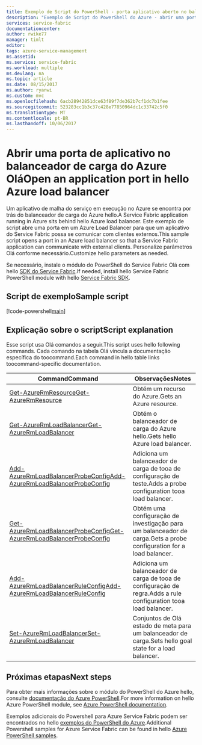 ```yaml
---
title: Exemplo de Script do PowerShell - porta aplicativo aberto no balanceador de carga de aaaAzure | Microsoft Docs
description: "Exemplo de Script do PowerShell do Azure - abrir uma porta no balanceador de carga do Azure Olá para um aplicativo de malha do serviço."
services: service-fabric
documentationcenter: 
author: rwike77
manager: timlt
editor: 
tags: azure-service-management
ms.assetid: 
ms.service: service-fabric
ms.workload: multiple
ms.devlang: na
ms.topic: article
ms.date: 08/15/2017
ms.author: ryanwi
ms.custom: mvc
ms.openlocfilehash: 6acb28942851dce63f89f7de362b7cf1dc7b1fee
ms.sourcegitcommit: 523283cc1b3c37c428e77850964dc1c33742c5f0
ms.translationtype: MT
ms.contentlocale: pt-BR
ms.lasthandoff: 10/06/2017
---
```

# <a name="open-an-application-port-in-hello-azure-load-balancer"></a><span data-ttu-id="98260-103">Abrir uma porta de aplicativo no balanceador de carga do Azure Olá</span><span class="sxs-lookup"><span data-stu-id="98260-103">Open an application port in hello Azure load balancer</span></span>

<span data-ttu-id="98260-104">Um aplicativo de malha do serviço em execução no Azure se encontra por trás do balanceador de carga do Azure hello.</span><span class="sxs-lookup"><span data-stu-id="98260-104">A Service Fabric application running in Azure sits behind hello Azure load balancer.</span></span> <span data-ttu-id="98260-105">Este exemplo de script abre uma porta em um Azure Load Balancer para que um aplicativo do Service Fabric possa se comunicar com clientes externos.</span><span class="sxs-lookup"><span data-stu-id="98260-105">This sample script opens a port in an Azure load balancer so that a Service Fabric application can communicate with external clients.</span></span> <span data-ttu-id="98260-106">Personalize parâmetros Olá conforme necessário.</span><span class="sxs-lookup"><span data-stu-id="98260-106">Customize hello parameters as needed.</span></span> 

<span data-ttu-id="98260-107">Se necessário, instale o módulo do PowerShell do Service Fabric Olá com hello [SDK do Service Fabric](../service-fabric-get-started.md).</span><span class="sxs-lookup"><span data-stu-id="98260-107">If needed, install hello Service Fabric PowerShell module with hello [Service Fabric SDK](../service-fabric-get-started.md).</span></span> 

## <a name="sample-script"></a><span data-ttu-id="98260-108">Script de exemplo</span><span class="sxs-lookup"><span data-stu-id="98260-108">Sample script</span></span>

[!code-powershell[main](../../../powershell_scripts/service-fabric/open-port-in-load-balancer/open-port-in-load-balancer.ps1 "Open a port in hello load balancer")]

## <a name="script-explanation"></a><span data-ttu-id="98260-109">Explicação sobre o script</span><span class="sxs-lookup"><span data-stu-id="98260-109">Script explanation</span></span>

<span data-ttu-id="98260-110">Esse script usa Olá comandos a seguir.</span><span class="sxs-lookup"><span data-stu-id="98260-110">This script uses hello following commands.</span></span> <span data-ttu-id="98260-111">Cada comando na tabela Olá vincula a documentação específica do toocommand.</span><span class="sxs-lookup"><span data-stu-id="98260-111">Each command in hello table links toocommand-specific documentation.</span></span>

| <span data-ttu-id="98260-112">Command</span><span class="sxs-lookup"><span data-stu-id="98260-112">Command</span></span> | <span data-ttu-id="98260-113">Observações</span><span class="sxs-lookup"><span data-stu-id="98260-113">Notes</span></span> |
|---|---|
| [<span data-ttu-id="98260-114">Get-AzureRmResource</span><span class="sxs-lookup"><span data-stu-id="98260-114">Get-AzureRmResource</span></span>](/powershell/module/azurerm.resources/get-azurermresource) | <span data-ttu-id="98260-115">Obtém um recurso do Azure.</span><span class="sxs-lookup"><span data-stu-id="98260-115">Gets an Azure resource.</span></span>  |
| [<span data-ttu-id="98260-116">Get-AzureRmLoadBalancer</span><span class="sxs-lookup"><span data-stu-id="98260-116">Get-AzureRmLoadBalancer</span></span>](/powershell/module/azurerm.network/get-azurermloadbalancer) | <span data-ttu-id="98260-117">Obtém o balanceador de carga do Azure hello.</span><span class="sxs-lookup"><span data-stu-id="98260-117">Gets hello Azure load balancer.</span></span> |
| [<span data-ttu-id="98260-118">Add-AzureRmLoadBalancerProbeConfig</span><span class="sxs-lookup"><span data-stu-id="98260-118">Add-AzureRmLoadBalancerProbeConfig</span></span>](/powershell/module/azurerm.network/add-azurermloadbalancerprobeconfig) | <span data-ttu-id="98260-119">Adiciona um balanceador de carga de tooa de configuração de teste.</span><span class="sxs-lookup"><span data-stu-id="98260-119">Adds a probe configuration tooa load balancer.</span></span>|
| [<span data-ttu-id="98260-120">Get-AzureRmLoadBalancerProbeConfig</span><span class="sxs-lookup"><span data-stu-id="98260-120">Get-AzureRmLoadBalancerProbeConfig</span></span>](/powershell/module/azurerm.network/get-azurermloadbalancerprobeconfig) | <span data-ttu-id="98260-121">Obtém uma configuração de investigação para um balanceador de carga.</span><span class="sxs-lookup"><span data-stu-id="98260-121">Gets a probe configuration for a load balancer.</span></span> |
| [<span data-ttu-id="98260-122">Add-AzureRmLoadBalancerRuleConfig</span><span class="sxs-lookup"><span data-stu-id="98260-122">Add-AzureRmLoadBalancerRuleConfig</span></span>](/powershell/module/azurerm.network/add-azurermloadbalancerruleconfig) | <span data-ttu-id="98260-123">Adiciona um balanceador de carga de tooa de configuração de regra.</span><span class="sxs-lookup"><span data-stu-id="98260-123">Adds a rule configuration tooa load balancer.</span></span> |
| [<span data-ttu-id="98260-124">Set-AzureRmLoadBalancer</span><span class="sxs-lookup"><span data-stu-id="98260-124">Set-AzureRmLoadBalancer</span></span>](/powershell/module/azurerm.network/set-azurermloadbalancer) | <span data-ttu-id="98260-125">Conjuntos de Olá estado de meta para um balanceador de carga.</span><span class="sxs-lookup"><span data-stu-id="98260-125">Sets hello goal state for a load balancer.</span></span> |

## <a name="next-steps"></a><span data-ttu-id="98260-126">Próximas etapas</span><span class="sxs-lookup"><span data-stu-id="98260-126">Next steps</span></span>

<span data-ttu-id="98260-127">Para obter mais informações sobre o módulo do PowerShell do Azure hello, consulte [documentação do Azure PowerShell](/powershell/azure/overview).</span><span class="sxs-lookup"><span data-stu-id="98260-127">For more information on hello Azure PowerShell module, see [Azure PowerShell documentation](/powershell/azure/overview).</span></span>

<span data-ttu-id="98260-128">Exemplos adicionais do Powershell para Azure Service Fabric podem ser encontrados no hello [exemplos do PowerShell do Azure](../service-fabric-powershell-samples.md).</span><span class="sxs-lookup"><span data-stu-id="98260-128">Additional Powershell samples for Azure Service Fabric can be found in hello [Azure PowerShell samples](../service-fabric-powershell-samples.md).</span></span>

